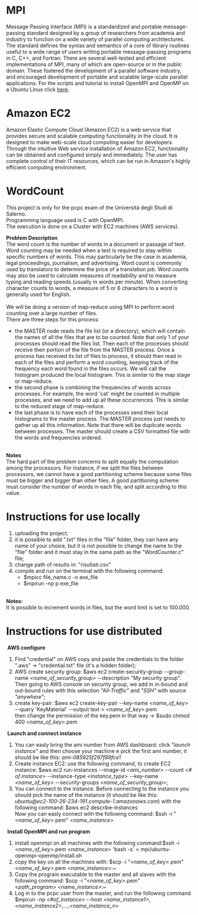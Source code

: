 # MPI
Message Passing Interface (MPI) is a standardized and portable message-passing standard designed by a group of researchers from academia and industry to function on a wide variety of parallel computing architectures. The standard defines the syntax and semantics of a core of library routines useful to a wide range of users writing portable message-passing programs in C, C++, and Fortran. There are several well-tested and efficient implementations of MPI, many of which are open-source or in the public domain. These fostered the development of a parallel software industry, and encouraged development of portable and scalable large-scale parallel applications.
For the scripts and tutorial to install OpenMPI and OpenMP on a Ubuntu Linux click <a href="https://github.com/spagnuolocarmine/ubuntu-openmpi-openmp">here</a>.

# Amazon EC2
Amazon Elastic Compute Cloud (Amazon EC2) is a web service that provides secure and scalable computing functionality in the cloud. It is designed to make web-scale cloud computing easier for developers. Through the intuitive Web service installation of Amazon EC2, functionality can be obtained and configured simply and immediately. The user has complete control of their IT resources, which can be run in Amazon's highly efficient computing environment.

# WordCount
This project is only for the pcpc exam of the Università degli Studi di Salerno.<br>
Programming language used is C with OpenMPI.<br>
The execution is done on a Cluster with EC2 machines (AWS services).<br>

<b>Problem Description</b> <br>
The word count is the number of words in a document or passage of text. Word
counting may be needed when a text is required to stay within specific numbers of words. This may
particularly be the case in academia, legal proceedings, journalism, and advertising. Word count is
commonly used by translators to determine the price of a translation job. Word counts may also be
used to calculate measures of readability and to measure typing and reading speeds (usually in words
per minute). When converting character counts to words, a measure of 5 or 6 characters to a word is
generally used for English. <br><br>
We will be doing a version of map-reduce using MPI to perform word counting over a large number of
files.<br>
There are three steps for this process:
<ul>
<li>the MASTER node reads the file list (or a directory), which will contain the names of all the files that
are to be counted. Note that only 1 of your processes should read the files list. Then each of the
processes should receive their portion of the file from the MASTER process. Once a process has
received its list of files to process, it should then read in each of the files and perform a word
counting, keeping track of the frequency each word found in the files occurs. We will call the
  histogram produced the local histogram. This is similar to the map stage or map-reduce. </li>
<li>the second phase is combining the frequencies of words across processes. For example, the word
'cat' might be counted in multiple processes, and we need to add up all these occurrences. This is
  similar to the reduced stage of map-reduce.</li>
<li>the last phase is to have each of the processes send their local histograms to the master process.
The MASTER process just needs to gather up all this information. Note that there will be duplicate
words between processes. The master should create a CSV formatted file with the words and
  frequencies ordered.</li>
  </ul>
<br>
<b>Notes</b><br>
The hard part of the problem concerns to split equally the computation among the processors. For
instance, if we split the files between processors, we cannot have a good partitioning scheme because
some files must be bigger and bigger than other files. A good partitioning scheme must consider the
number of words in each file, and split according to this value.

# Instructions for use locally  
<ol>
  <li> uploading the project;</li>
<li> it is possible to add ".txt" files in the "file" folder, they can have any name of your choice, but it is not possible to change the name to the "file" folder and it must stay in the same path as the "WordCounter.c" file; </li>
  <li> change path of results in: "risultati.csv"
  <li> compile and run on the terminal with the following command:
      <ul>
        <li>$mpicc file_name.c -o exe_file</li>
        <li>$mpirun -np p exe_file </li>
       <ul>
   </li>
  </ol>
<br>
  <b>Notes:</b><br>
  It is possible to increment words in files, but the word limit is set to 100.000.
  
  # Instructions for use distributed
<p><strong>&nbsp;AWS configure&nbsp;</strong></p>
<ol>
    <li>Find &quot;credential&quot; on AWS copy and paste the credentials to the folder &quot;.aws&quot; -&gt; &quot;credential.txt&quot; file (it&#39;s a hidden folder);</li>
    <li>AWS create security group: $aws ec2 create-security-group --group-name <em>&lt;name_of_security_group&gt;</em> --description &quot;My security group&quot;.<br>Then going to AWS console on security group, we add in in-bound and out-bound rules with this selection <em>&quot;All-Traffic&quot;</em> and <em>&quot;SSH&quot;</em> with source <em>&quot;anywhere&quot;</em>;</li>
    <li>create key-pair: $aws ec2 create-key-pair --key-name <em>&lt;name_of_key&gt;</em> --query &#39;KeyMaterial&#39; --output text &gt; <em>&lt;name_of_key&gt;</em>.pem<br>then change the permission of the key.pem in that way -&gt; $sudo chmod 400 <em>&lt;name_of_key&gt;</em>.pem</li>
</ol>
<p><strong>&nbsp;Launch and connect instance &nbsp;</strong></p>
<ol>
    <li>You can easly bring the ami number from AWS dashboard: click &quot;<em>launch instance&quot;</em> and then choose your machine e pick the first ami number, it should be like this: <em>ami-085925f297f89fce1</em></li>
    <li>Create instance EC2: use the following command, to create EC2 instance: $aws ec2 run-instances --image-id <em>&lt;</em><em>ami_number</em><em>&gt;</em> --count <em>&lt;</em><em># of instance</em><em>&gt;&nbsp;</em>--instance-type <em>&lt;</em><em>instance_type</em>&gt; --key-name <em>&lt;name_of_key&gt;</em> --security-groups <em>&lt;name_of_security_group&gt;</em>;</li>
    <li>You can connect to the instance. Before connecting to the instance you should pick the name of the instance (it should be like this: <em>ubuntu@ec2-100-26-234-191.compute-1.amazonaws.com</em>) with the following command: $aws ec2 describe-instances<br>Now you can easly connect with the following command: $ssh -i &quot;&lt;<em>name_of_key&gt;</em>.pem&quot; <em>&lt;name_instance&gt;</em></li>
</ol>
<p><strong>&nbsp;Install OpenMPI and run program &nbsp;</strong></p>
<ol>
    <li>install openmpi on all machines with the following command:$ssh -i &lt;<em>name_of_key&gt;</em>.pem <em>&lt;name_instance&gt;</em> &#39;bash -s&#39; &lt; mpi/ubuntu-openmpi-openmp/install.sh</li>
    <li>copy the key on all the machines with: $scp -i &quot;&lt;<em>name_of_key&gt;</em>.pem&quot; &lt;<em>name_of_key&gt;</em>.pem <em>&lt;name_instance&gt;</em>:~</li>
    <li>Copy the program executable to the master and all slaves with the following command: $scp -i &quot;&lt;<em>name_of_key&gt;</em>.pem&quot; <em>&lt;path_program&gt;&nbsp;</em><em>&lt;name_instance&gt;</em>:~</li>
    <li>Log in to the pcpc user from the master, and run the following command $mpirun -np <em>&lt;#of_instance&gt;</em> --host <em>&lt;name_instance1&gt;</em>,<em>&lt;name_instance2&gt;,...,&lt;name_instance_n&gt;</em>
        <p><br></p>
    </li>
</ol>
